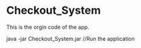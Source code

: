 # Checkout_System
This is the orgin code of the app. 

java -jar Checkout_System.jar //Run the application
